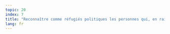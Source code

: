 ```yaml
---
topic: 20
index: 7
title: "Reconnaître comme réfugiés politiques les personnes qui, en raison de leur nature sexuelle (ou identité de genre ou expression de genre), sont privées de leur liberté et sont poursuivies."
lang: fr
---
```


